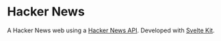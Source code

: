 # Hacker News

A Hacker News web using a [Hacker News API](https://github.com/cheeaun/node-hnapi/). Developed with [Svelte Kit](https://kit.svelte.dev).